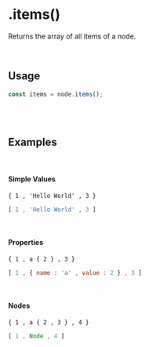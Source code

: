 
# .items()

Returns the array of all items of a node.

<br>

## Usage

```js
const items = node.items();
```

<br>
<br>

## Examples

<br>

#### Simple Values

```graph
{ 1 , 'Hello World' , 3 }
```

```js
[ 1 , 'Hello World' , 3 ]
```

<br>

#### Properties

```graph
{ 1 , a { 2 } , 3 }
```

```js
[ 1 , { name : 'a' , value : 2 } , 3 ]
```

<br>

#### Nodes

```graph
{ 1 , a { 2 , 3 } , 4 }
```

```js
[ 1 , Node , 4 ]
```

<br>
